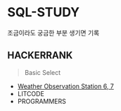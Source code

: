 # SQL-STUDY
조금이라도 궁금한 부분 생기면 기록

## HACKERRANK
> Basic Select
* [Weather Observation Station 6, 7](https://github.com/bettertospeak/SQL-STUDY/blob/main/HACKERRANK/Weather%20Observation%20Station%206.md)
* LITCODE
* PROGRAMMERS
